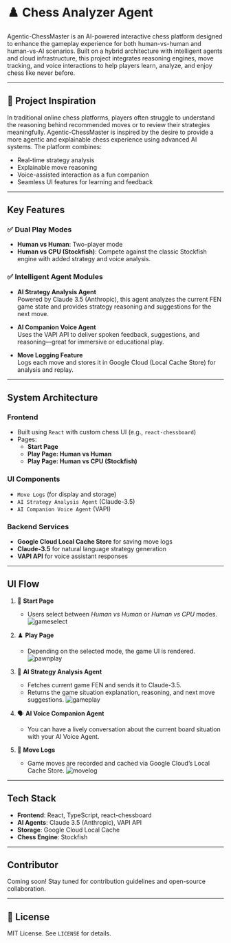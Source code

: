# ♟️ Chess Analyzer Agent

Agentic-ChessMaster is an AI-powered interactive chess platform designed to enhance the gameplay experience for both human-vs-human and human-vs-AI scenarios. Built on a hybrid architecture with intelligent agents and cloud infrastructure, this project integrates reasoning engines, move tracking, and voice interactions to help players learn, analyze, and enjoy chess like never before.

---

## 🚀 Project Inspiration

In traditional online chess platforms, players often struggle to understand the reasoning behind recommended moves or to review their strategies meaningfully. Agentic-ChessMaster is inspired by the desire to provide a more agentic and explainable chess experience using advanced AI systems. The platform combines:
- Real-time strategy analysis
- Explainable move reasoning
- Voice-assisted interaction as a fun companion
- Seamless UI features for learning and feedback

---

## Key Features

### ✅ Dual Play Modes
- **Human vs Human**: Two-player mode
- **Human vs CPU (Stockfish)**: Compete against the classic Stockfish engine with added strategy and voice analysis.

### ✅ Intelligent Agent Modules
- **AI Strategy Analysis Agent**  
  Powered by Claude 3.5 (Anthropic), this agent analyzes the current FEN game state and provides strategy reasoning and suggestions for the next move.
  
- **AI Companion Voice Agent**  
  Uses the VAPI API to deliver spoken feedback, suggestions, and reasoning—great for immersive or educational play.

- **Move Logging Feature**  
  Logs each move and stores it in Google Cloud (Local Cache Store) for analysis and replay.

---

## System Architecture

### Frontend
- Built using `React` with custom chess UI (e.g., `react-chessboard`)
- Pages:
  - **Start Page**
  - **Play Page: Human vs Human**
  - **Play Page: Human vs CPU (Stockfish)**

### UI Components
- `Move Logs` (for display and storage)
- `AI Strategy Analysis Agent` (Claude-3.5)
- `AI Companion Voice Agent` (VAPI)

### Backend Services
- **Google Cloud Local Cache Store** for saving move logs
- **Claude-3.5** for natural language strategy generation
- **VAPI API** for voice assistant responses

---

## UI Flow

1. 🏁 **Start Page**
    - Users select between *Human vs Human* or *Human vs CPU* modes.
    ![gameselect](https://media.githubusercontent.com/media/jluotosun/chessanalyzeragent/main/chessmaster/assets/gameselect.GIF)
2. ♟️ **Play Page**
    - Depending on the selected mode, the game UI is rendered.
    ![pawnplay](https://media.githubusercontent.com/media/jluotosun/chessanalyzeragent/main/chessmaster/assets/pawnselect.GIF)

3. 🧠 **AI Strategy Analysis Agent**
    - Fetches current game FEN and sends it to Claude-3.5.
    - Returns the game situation explanation, reasoning, and next move suggestions.
    ![gameplay](https://media.githubusercontent.com/media/jluotosun/chessanalyzeragent/main/chessmaster/assets/gameplay.GIF)

4. 🗣️ **AI Voice Companion Agent**
    - You can have a lively conversation about the current board situation with your AI Voice Agent.

5. 💾 **Move Logs**
    - Game moves are recorded and cached via Google Cloud’s Local Cache Store.
    ![movelog](https://media.githubusercontent.com/media/jluotosun/chessanalyzeragent/main/chessmaster/assets/movelog.GIF)

---

## Tech Stack

- **Frontend**: React, TypeScript, react-chessboard
- **AI Agents**: Claude 3.5 (Anthropic), VAPI API
- **Storage**: Google Cloud Local Cache
- **Chess Engine**: Stockfish

---

## Contributor

Coming soon! Stay tuned for contribution guidelines and open-source collaboration.

---

## 📜 License

MIT License. See `LICENSE` for details.
